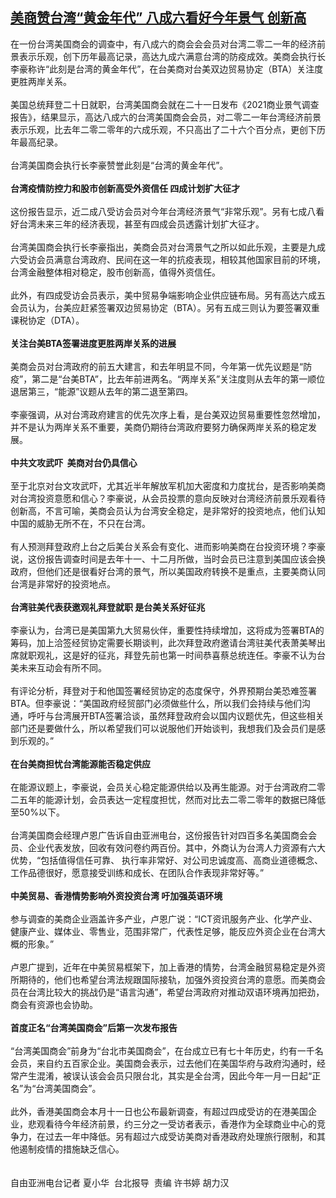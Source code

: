 <!--1611222274000-->
[美商赞台湾“黄金年代” 八成六看好今年景气 创新高](https://www.rfa.org/mandarin/yataibaodao/gangtai/hx0121a-01212021043604.html)
------

<p><span>在一份台湾美国商会的调查中，有八成六的商会会会员对台湾二零二一年的经济前景表示乐观，创下历年最高记录，高达九成六满意台湾的防疫成效。美商会执行长李豪称许“此刻是台湾的黄金年代”，在台美商对台美双边贸易协定（BTA）关注度更胜两岸关系。</span><br/><br/><span>美国总统拜登二十日就职，台湾美国商会就在二十一日发布《2021商业景气调查报告》，结果显示，高达八成六的台湾美国商会会员，对二零二一年台湾经济前景表示乐观，比去年二零二零年的六成乐观，不只高出了二十六个百分点，更创下历年最高纪录。</span><br/><br/><span>台湾美国商会执行长李豪赞誉此刻是“台湾的黄金年代”。</span><br/><br/><strong>台湾疫情防控力和股市创新高受外资信任 四成计划扩大征才</strong><br/><br/><span>这份报告显示，近二成八受访会员对今年台湾经济景气“非常乐观”。另有七成八看好台湾未来三年的经济表现，甚至有四成会员透露计划扩大征才。</span><br/><br/><span>台湾美国商会执行长李豪指出，美商会员对台湾景气之所以如此乐观，主要是九成六受访会员满意台湾政府、民间在这一年的抗疫表现，相较其他国家目前的环境，台湾金融整体相对稳定，股市创新高，值得外资信任。</span><br/><br/><span>此外，有四成受访会员表示，美中贸易争端影响企业供应链布局。另有高达六成五会员认为，台美应赶紧签署双边贸易协定（BTA）。另有五成三则认为要签署双重课税协定（DTA）。</span><br/><br/><strong>关注台美BTA签署进度更胜两岸关系的进展</strong><br/><br/><span>美商会员对台湾政府的前五大建言，和去年明显不同，今年第一优先议题是“防疫”，第二是“台美BTA”，比去年前进两名。“两岸关系”关注度则从去年的第一顺位退居第三，“能源”议题从去年的第二退至第四。</span><br/><br/><span>李豪强调，从对台湾政府建言的优先次序上看，是台美双边贸易重要性忽然增加，并不是认为两岸关系不重要，美商仍期待台湾政府要努力确保两岸关系的稳定发展。</span><br/><br/><strong>中共文攻武吓  美商对台仍具信心</strong><br/><br/><span>至于北京对台文攻武吓，尤其近半年解放军机加大密度和力度扰台，是否影响美商对台湾投资意愿和信心？李豪说，从会员投票的意向反映对台湾经济前景乐观看待创新高，不言可喻，美商会员认为台湾安全稳定，是非常好的投资地点，他们认知中国的威胁无所不在，不只在台湾。</span><br/><br/><span>有人预测拜登政府上台之后美台关系会有变化、进而影响美商在台投资环境？李豪说，这份报告调查时间是去年十一、十二月所做，当时会员已注意到美国应该会换政府，但他们还是很看好台湾的景气，所以美国政府转换不是重点，主要美商认同台湾是非常好的投资地点。</span><br/><br/><strong>台湾驻美代表获邀观礼拜登就职 是台美关系好征兆</strong><br/><br/><span>李豪认为，台湾已是美国第九大贸易伙伴，重要性持续增加，这将成为签署BTA的筹码，加上洽签经贸协定需要长期谈判，此次拜登政府邀请台湾驻美代表萧美琴出席就职观礼，这是好的征兆，拜登先前也第一时间恭喜蔡总统连任。李豪不认为台美未来互动会有所不同。</span><br/><br/><span>有评论分析，拜登对于和他国签署经贸协定的态度保守，外界预期台美恐难签署BTA。但李豪说：“美国政府经贸部门必须做些什么，所以我们会持续与他们沟通，呼吁与台湾展开BTA签署洽谈，虽然拜登政府会以国内议题优先，但这些相关部门还是要做什么，所以希望我们可以说服他们开始谈判，我想我们及会员们是感到乐观的。”</span><br/><br/><strong>在台美商担忧台湾能源能否稳定供应 </strong><br/><br/><span>在能源议题上，李豪说，会员关心稳定能源供给以及再生能源。对于台湾政府二零二五年的能源计划，会员表达一定程度担忧，然而对比去二零二零年的数据已降低至50%以下。</span><br/><br/><span>台湾美国商会经理卢恩广告诉自由亚洲电台，这份报告针对四百多名美国商会会员、企业代表发放，回收有效问卷约两百份。其中，外商认为台湾人力资源有六大优势，“包括值得信任可靠、 执行率非常好、对公司忠诚度高、高商业道德概念、工作品德很好，愿意接受训练和成长、在团队合作表现非常好等。”</span><br/><br/><strong>中美贸易、香港情势影响外资投资台湾 吁加强英语环境 </strong><br/><br/><span>参与调查的美商企业涵盖许多产业，卢恩广说：“ICT资讯服务产业、化学产业、健康产业、媒体业、零售业，范围非常广，代表性足够，能反应外资企业在台湾大概的形象。”</span><br/><br/><span>卢恩广提到，近年在中美贸易框架下，加上香港的情势，台湾金融贸易稳定是外资所期待的，他们也希望台湾法规跟国际接轨，加强外资投资台湾的意愿。而美商会员在台湾比较大的挑战仍是“语言沟通”，希望台湾政府对推动双语环境再加把劲，商会有资源也会协助。</span><br/><br/><strong>首度正名“台湾美国商会”后第一次发布报告</strong><br/><br/><span>“台湾美国商会”前身为“台北市美国商会”，在台成立已有七十年历史，约有一千名会员，来自约五百家企业。美国商会表示，过去他们在美国华府与政府沟通时，经常产生混淆，被误认该会会员只限台北，其实是全台湾，因此今年一月一日起“正名”为“台湾美国商会”。</span><br/><br/><span>此外，香港美国商会本月十一日也公布最新调查，有超过四成受访的在港美国企业，悲观看待今年经济前景，约三分之一受访者表示，香港作为全球商业中心的竞争力，在过去一年中降低。另有超过六成受访美商对香港政府处理旅行限制，和其他遏制疫情的措施缺乏信心。</span><br/><br/><br/><span>自由亚洲电台记者 夏小华  台北报导  责编 许书婷 胡力汉</span></p>
